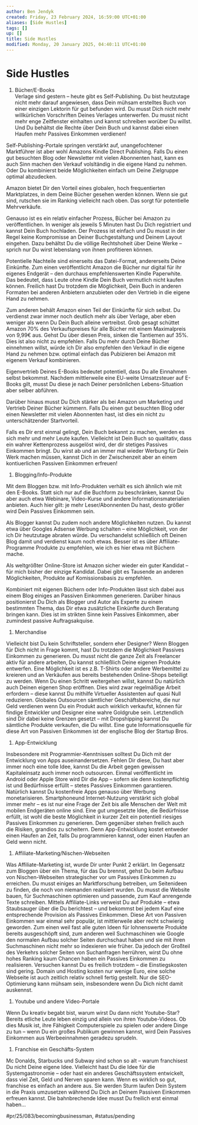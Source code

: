```yaml
---
author: Ben Jendyk
created: Friday, 23 February 2024, 16:59:00 UTC+01:00
aliases: [Side Hustles]
tags: []
up: []
title: Side Hustles
modified: Monday, 20 January 2025, 04:40:11 UTC+01:00
---
```


# Side Hustles

1. Bücher/E-Books  
Verlage sind gestern – heute gibt es Self-Publishing. Du bist heutzutage nicht mehr darauf angewiesen, dass Dein mühsam erstelltes Buch von einer einzigen Lektorin für gut befunden wird. Du musst Dich nicht mehr willkürlichen Vorschriften Deines Verlages unterwerfen. Du musst nicht mehr enge Zeitfenster einhalten und kannst schreiben worüber Du willst. Und Du behältst die Rechte über Dein Buch und kannst dabei einen Haufen mehr Passives Einkommen verdienen!

Self-Publishing-Portale springen verstärkt auf, unangefochtener Marktführer ist aber wohl Amazons Kindle Direct Publishing. Falls Du einen gut besuchten Blog oder Newsletter mit vielen Abonnenten hast, kann es auch Sinn machen den Verkauf volsltändig in die eigene Hand zu nehmen. Oder Du kombinierst beide Möglichkeiten einfach um Deine Zielgruppe optimal abzudecken.

Amazon bietet Dir den Vorteil eines globalen, hoch frequentierten Marktplatzes, in dem Deine Bücher gesehen werden können. Wenn sie gut sind, rutschen sie im Ranking vielleicht nach oben. Das sorgt für potentielle Mehrverkäufe.

Genauso ist es ein relativ einfacher Prozess, Bücher bei Amazon zu veröffentlichen. In weniger als jeweils 5 Minuten hast Du Dich registriert und kannst Dein Buch hochladen. Der Prozess ist einfach und Du musst in der Regel keine Kompromisse an Deiner Buchgestaltung und Deinem Layout eingehen. Dazu behältst Du die völlige Rechtshoheit über Deine Werke – sprich nur Du wirst lebenslang von ihnen profitieren können.

Potentielle Nachteile sind einerseits das Datei-Format, andererseits Deine Einkünfte. Zum einen veröffentlicht Amazon die Bücher nur digital für ihr eigenes Endgerät – den durchaus empfehlenswerten Kindle Paperwhite. Das bedeutet, dass Leute ohne Kindle Dein Buch vermutlich nicht kaufen können. Freilich hast Du trotzdem die Möglichkeit, Dein Buch in anderen Formaten bei anderen Anbietern anzubieten oder den Vertrieb in die eigene Hand zu nehmen.

Zum anderen behält Amazon einen Teil der Einkünfte für sich selbst. Du verdienst zwar immer noch deutlich mehr als über Verlage, aber eben weniger als wenn Du Dein Buch alleine vertreibst. Grob gesagt schüttet Amazon 70% des Verkaufspreises für alle Bücher mit einem Maximalpreis von 9,99€ aus. Gehst Du über diesen Preis, sinken die Tantiemen auf 35%. Dies ist also nicht zu empfehlen. Falls Du mehr durch Deine Bücher einnehmen willst, würde ich Dir also empfehlen den Verkauf in die eigene Hand zu nehmen bzw. optimal einfach das Pubizieren bei Amazon mit eigenem Verkauf kombinieren.

Eigenvertrieb Deines E-Books bedeutet potentiell, dass Du alle Einnahmen selbst bekommst. Nachdem mittlerweile eine EU-weite Umsatzsteuer auf E-Books gilt, musst Du diese je nach Deiner persönlichen Lebens-Situation aber selber abführen.

Darüber hinaus musst Du Dich stärker als bei Amazon um Marketing und Vertrieb Deiner Bücher kümmern. Falls Du einen gut besuchten Blog oder einen Newsletter mit vielen Abonnenten hast, ist dies ein nicht zu unterschätzender Startvorteil.

Falls es Dir erst einmal gelingt, Dein Buch bekannt zu machen, werden es sich mehr und mehr Leute kaufen. Vielleicht ist Dein Buch so qualitativ, dass ein wahrer Kettenprozess ausgelöst wird, der dir stetiges Passives Einkommen bringt. Du wirst ab und an immer mal wieder Werbung für Dein Werk machen müssen, kannst Dich in der Zwischenzeit aber an einem kontiuerlichen Passiven Einkommen erfreuen!

1. Blogging/Info-Produkte

Mit dem Bloggen bzw. mit Info-Produkten verhält es sich ähnlich wie mit den E-Books. Statt sich nur auf die Buchform zu beschränken, kannst Du aber auch etwa Webinare, Video-Kurse und andere Informationsmaterialien anbieten. Auch hier gilt: je mehr Leser/Abonnenten Du hast, desto größer wird Dein Passives Einkommen sein.

Als Blogger kannst Du zudem noch andere Möglichkeiten nutzen. Du kannst etwa über Googles Adsense Werbung schalten – eine Möglichkeit, von der ich Dir heutzutage abraten würde. Du verschandelst schließlich oft Deinen Blog damit und verdienst kaum noch etwas. Besser ist es über Affiliate-Programme Produkte zu empfehlen, wie ich es hier etwa mit Büchern mache.

Als weltgrößter Online-Store ist Amazon sicher wieder ein guter Kandidat – für mich bisher der einzige Kandidat. Dabei gibt es Tausende an anderen Möglichkeiten, Produkte auf Komissionsbasis zu empfehlen.

Kombiniert mit eigenen Büchern oder Info-Produkten lässt sich dabei aus einem Blog einiges an Passiven Einkommen generieren. Darüber hinaus positionierst Du Dich als Blogger und Autor als Experte zu einem bestimmten Thema, das Dir etwa zusätzliche Einkünfte durch Beratung bringen kann. Dies ist im strikten Sinne kein Passives Einkommen, aber zumindest passive Auftragsakquise.

1. Merchandise

Vielleicht bist Du kein Schriftsteller, sondern eher Designer? Wenn Bloggen für Dich nicht in Frage kommt, hast Du trotzdem die Möglichkeit Passives Einkommen zu generieren. Du musst nicht die ganze Zeit als Freelancer aktiv für andere arbeiten, Du kannst schließlich Deine eigenen Produkte entwerfen. Eine Möglichkeit ist es z.B. T-Shirts oder andere Werbemittel zu kreieren und an Verkäufen aus bereits bestehenden Online-Shops beteiligt zu werden. Wenn Du einen Schritt weitergehen willst, kannst Du natürlich auch Deinen eigenen Shop eröffnen. Dies wird zwar regelmäßige Arbeit erfordern – diese kannst Du mithilfe Virtueller Assistenten auf quasi Null reduzieren. Globales Outsourcen sämtlicher Geschäftsbereiche, die nur Geld verdienen wenn Du ein Produkt auch wirklich verkaufst, können für findige Entwickler und Designer eine wahre Goldgrube sein. Letztendlich sind Dir dabei keine Grenzen gesetzt – mit Dropshipping kannst Du sämtliche Produkte verkaufen, die Du willst. Eine gute Informationsquelle für diese Art von Passiven Einkommen ist der englische Blog der Startup Bros.

1. App-Entwicklung

Insbesondere mit Programmier-Kenntnissen solltest Du Dich mit der Entwicklung von Apps auseinandersetzen. Fehlen Dir diese, Du hast aber immer noch eine tolle Idee, kannst Du die Arbeit gegen gewissen Kapitaleinsatz auch immer noch outsourcen. Einmal veröffentlicht im Android oder Apple Store wird Dir die App – sofern sie denn kostenpflichtig ist und Bedürfnisse erfüllt – stetes Passives Einkommen garantieren. Natürlich kannst Du kostenfreie Apps genauso über Werbung monetarisieren. Smartphoneund Internet-Nutzung verstärkt sich global immer mehr – es ist nur eine Frage der Zeit bis alle Menschen der Welt mit mobilen Endgeräten online sind. Eine gut umgesetzte Idee, die Bedürfnisse erfüllt, ist wohl die beste Möglichkeit in kurzer Zeit ein potentiell riesiges Passives Einkommen zu generieren. Dem gegenüber stehen freilich auch die Risiken, grandios zu scheitern. Denn App-Entwicklung kostet entweder einen Haufen an Zeit, falls Du programmieren kannst, oder einen Haufen an Geld wenn nicht.

1. Affiliate-Marketing/Nischen-Webseiten

Was Affiliate-Marketing ist, wurde Dir unter Punkt 2 erklärt. Im Gegensatz zum Bloggen über ein Thema, für das Du brennst, gehst Du beim Aufbau von Nischen-Webseiten strategischer vor um Passives Einkommen zu erreichen. Du musst einiges an Marktforschung betreiben, um Seitenideen zu finden, die noch von niemanden realisiert wurden. Du musst die Website bauen, für Suchmaschinen optimieren und passende, zum Kauf anrengende Texte schreiben. Mittels Affiliate-Links verweist Du auf Produkte – etwa Staubsauger über die Du berichtest – und bekommst bei jedem Kauf eine entsprechende Provision als Passives Einkommen. Diese Art von Passiven Einkommen war einmal sehr populär, ist mittlerweile aber recht schwierig geworden. Zum einen weil fast alle guten Ideen für lohnenswerte Produkte bereits ausgeschöpft sind, zum anderen weil Suchmaschinen wie Google den normalen Aufbau solcher Seiten durchschaut haben und sie mit ihren Suchmaschinen nicht mehr so indexieren wie früher. Da jedoch der Großteil des Verkehrs solcher Seiten von Suchanfragen herrühren, wirst Du ohne hohes Ranking kaum Chancen haben ein Passives Einkommen zu realisieren. Versuchen kannst Du es freilich trotzdem – die Einstiegskosten sind gering. Domain und Hosting kosten nur wenige Euro, eine solche Webseite ist auch zeitlich relativ schnell fertig gestellt. Nur die SEO-Optimierung kann mühsam sein, insbesondere wenn Du Dich nicht damit auskennst.

1. Youtube und andere Video-Portale

Wenn Du kreativ begabt bist, warum wirst Du dann nicht Youtube-Star? Bereits etliche Leute leben einzig und allein von ihren Youtube-Videos. Ob dies Musik ist, ihre Fähigkeit Computerspiele zu spielen oder andere Dinge zu tun – wenn Du ein großes Publikum gewinnen kannst, wird Dein Passives Einkommen aus Werbeeinnahmen geradezu sprudeln.

1. Franchise ein Geschäfts-System

Mc Donalds, Starbucks und Subway sind schon so alt – warum franchisest Du nicht Deine eigene Idee. Vielleicht hast Du die Idee für die Systemgastronomie – oder hast ein anderes Geschäftssystem entwickelt, dass viel Zeit, Geld und Nerven sparen kann. Wenn es wirklich so gut, franchise es einfach an andere aus. Sie werden Sturm laufen Dein System in die Praxis umzusetzen während Du Dich an Deinem Passiven Einkommen erfreuen kannst. Die bahnbrechende Idee musst Du freilich erst einmal haben…


#pr/25/083/becomingbusinessman, #status/pending